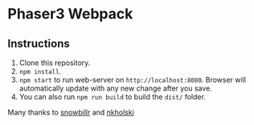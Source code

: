 # Phaser3 Webpack

## Instructions
1. Clone this repository.
1. `npm install`.
1. `npm start` to run web-server on `http://localhost:8080`. Browser will automatically update with any new change after you save.
1. You can also run `npm run build` to build the `dist/` folder.

Many thanks to [snowbillr](https://github.com/snowbillr/phaser3-webpack-es6-dev-starter) and [nkholski](https://github.com/nkholski/phaser3-es6-webpack)